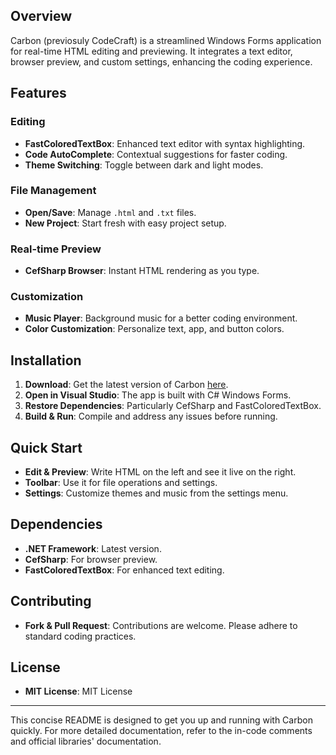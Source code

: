 ## Overview
Carbon (previosuly CodeCraft) is a streamlined Windows Forms application for real-time HTML editing and previewing. It integrates a text editor, browser preview, and custom settings, enhancing the coding experience.

## Features

### Editing
- **FastColoredTextBox**: Enhanced text editor with syntax highlighting.
- **Code AutoComplete**: Contextual suggestions for faster coding.
- **Theme Switching**: Toggle between dark and light modes.

### File Management
- **Open/Save**: Manage `.html` and `.txt` files.
- **New Project**: Start fresh with easy project setup.

### Real-time Preview
- **CefSharp Browser**: Instant HTML rendering as you type.

### Customization
- **Music Player**: Background music for a better coding environment.
- **Color Customization**: Personalize text, app, and button colors.

## Installation

1. **Download**: Get the latest version of Carbon [here](https://agastyahukoo.github.io/Carbon/).
2. **Open in Visual Studio**: The app is built with C# Windows Forms.
3. **Restore Dependencies**: Particularly CefSharp and FastColoredTextBox.
4. **Build & Run**: Compile and address any issues before running.

## Quick Start

- **Edit & Preview**: Write HTML on the left and see it live on the right.
- **Toolbar**: Use it for file operations and settings.
- **Settings**: Customize themes and music from the settings menu.

## Dependencies

- **.NET Framework**: Latest version.
- **CefSharp**: For browser preview.
- **FastColoredTextBox**: For enhanced text editing.

## Contributing

- **Fork & Pull Request**: Contributions are welcome. Please adhere to standard coding practices.

## License

- **MIT License**: MIT License

---

This concise README is designed to get you up and running with Carbon quickly. For more detailed documentation, refer to the in-code comments and official libraries' documentation.
